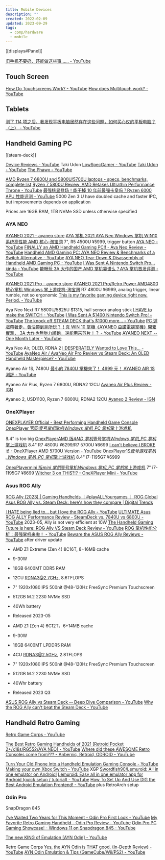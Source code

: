 ```yaml
---
title: Mobile Devices
description: ""
created: 2022-02-09
updated: 2023-09-29
tags:
  - comp/hardware
  - mobile
---
```


[[displays#Panel]]

[旧手机不要扔，还能做这些事…… - YouTube](https://www.youtube.com/watch?v=EROFDL9sKyo)

## Touch Screen

[How Do Touchscreens Work? - YouTube](https://www.youtube.com/watch?v=cFvh7qM6LdA)
[How does Multitouch work? - YouTube](https://www.youtube.com/watch?v=4mPdNV_smWg)

## Tablets

[测了 114 项之后，我发现平板电脑居然存在这些问题，如何买心仪的平板电脑？（上） - YouTube](https://www.youtube.com/watch?v=HR2QSSzJrgE)

## Handheld Gaming PC

[[steam-deck]]

[Device Reviews - YouTube](https://www.youtube.com/playlist?list=PL9lafQPiMYh78DBIv64t_EgpW9vqY1k2s) Taki Udon
[LowSpecGamer - YouTube](https://www.youtube.com/c/LowSpecGamer)
[Taki Udon - YouTube](https://www.youtube.com/channel/UCKF5151a6yAooOILrYTvfJg)
[The Phawx - YouTube](https://www.youtube.com/c/ThePhawx)

[AMD Ryzen 7 6800U and 5800U/5700U laptops - specs, benchmarks, complete list](https://www.ultrabookreview.com/36030-amd-ryzen-7-u-laptops/)
[Ryzen 7 5800U Review, AMD Retakes Ultrathin Performance Throne - YouTube](https://www.youtube.com/watch?v=edpdmbmYOj0)
[最强核显登场！能干掉 10 年前最强卡皇吗？Ryzen 6000 APU 性能评测 - YouTube](https://www.youtube.com/watch?v=4Kw5jo4hbn8)
5000 Zen 3 U have doubled cache and faster IPC, but improvements depends on application

Prices are 16GB RAM, 1TB NVMe SSD unless otherwise specified

### AYA NEO

[AYANEO 2021 – ayaneo store](https://store.ayaneo.com/products/ayaneo-2021)
[AYA 掌机 2021 AYA Neo Windows 掌机 WIN10 系统高性能 AMD 核心-淘宝网](https://item.taobao.com/item.htm?id=640487645858) 7", R5 4500U ¥5999, trigger button
[AYA NEO - YouTube](https://www.youtube.com/playlist?list=PL9lafQPiMYh7YO5aIRJQVAMtIJ_R3PLjJ)
[FINALLY an AMD Handheld Gaming PC!! - Aya Neo Review - YouTube](https://www.youtube.com/watch?v=wINKqvWou5w)
[Handheld AMD Gaming PC: AYA NEO Review & Benchmarks of a Switch Alternative - YouTube](https://www.youtube.com/watch?v=y1Mfo43UnuY)
[AYA NEO Tear-Down & Disassembly of Handheld AMD Gaming PC - YouTube](https://www.youtube.com/watch?v=f7vhZw4QiYY)
[I Was Sent A Nintendo Switch Pro... kinda - YouTube](https://www.youtube.com/watch?v=LMDEn1DT5Yo)
[能畅玩 3A 大作的国产 AMD 掌机靠谱么？AYA 掌机首发评测 - YouTube](https://www.youtube.com/watch?v=BzZU0FelTUM)

[AYANEO 2021 Pro – ayaneo store](https://store.ayaneo.com/products/ayaneo-2021-pro)
[AYANEO 2021 Pro/Retro Power AMD4800 核心掌机 Windows 掌上游戏机-淘宝网](https://item.taobao.com/item.htm?id=661477291204) R7 4800U ¥6999, analog trigger, linear rumble, not so ergonomic
[This is my favorite gaming device right now. Period. - YouTube](https://www.youtube.com/watch?v=ImN-p_S9fMU)

Aya Neo Next R7 5800U/5825U $1315, hall sensor analog stick
[I HAVE to make the SWITCH - YouTube](https://www.youtube.com/watch?v=TQV5ZywkAx8)
[I Was Sent A $1400 Nintendo Switch Pro! - YouTube](https://www.youtube.com/watch?v=mfdQjrjxYos)
[The knock off STEAM DECK that's $1000 more... - YouTube](https://www.youtube.com/watch?v=kUl3ubGe4UE)
[PC 遊戲帶著走，黃油帶到廁所玩？！真 WIN 10 掌機《AYANEO 亞諾電競掌機》開箱實測， 3A 大作也無壓力順跑，還能用來剪片！？ - YouTube](https://www.youtube.com/watch?v=gmQpSOr6K78)
[AYANEO NEXT -- One Month Later - YouTube](https://www.youtube.com/watch?v=IzS6Jp7XBs4)

Aya Neo Air, OLED, RDNA 2
[I DESPERATELY Wanted to Love This... - YouTube](https://www.youtube.com/watch?v=XbA6S0kdu2o)
[AyaNeo Air / AyaNeo Air Pro Review vs Steam Deck: An OLED Handheld Masterpiece? - YouTube](https://www.youtube.com/watch?v=aei6_e5k4so)

Ayaneo Air 1S, 7480U
[最小的 7840U 掌機來了！ 4999 元！ AYANEO AIR 1S 測評 - YouTube](https://www.youtube.com/watch?v=jgLFF6s6nok)

Ayaneo Air Plus, Ryzen 7 6800U, RDNA2 12CU
[Ayaneo Air Plus Review - IGN](https://www.ign.com/articles/ayaneo-air-plus-review)

Ayaneo 2, USD1100, Ryzen 7 6800U, RDNA2 12CU
[Ayaneo 2 Review - IGN](https://www.ign.com/articles/ayaneo-2-review)

### OneXPlayer

[ONEXPLAYER Official - Best Performing Handheld Game Console](https://onexplayerstore.com/)
[OnexPlayer 官网*壹号掌机*掌机*Windows 掌机\_PC 掌机*掌上游戏机](http://www.onexplayer.com/)

8.4" is too big
[OnexPlayerAMD 版*AMD 掌机*壹号掌机*Windows 掌机\_PC 掌机*掌上游戏机](http://www.onexplayer.com/product/OnexPlayer_AMD/) 8.4" R7 4800U ¥6299/R7 5700U ¥6699
[I can't believe I BROKE it! - OneXPlayer AMD 5700U Version - YouTube](https://www.youtube.com/watch?v=ljdd26UH94E)
[OnexPlayer1S*壹号游戏掌机\_Windows 掌机\_PC 掌机*掌上游戏机](http://www.onexplayer.com/product/OnexPlayer_1S/) 8.4" i7-1195G7 ¥6999

[OnexPlayermini 版*mini 掌机*壹号掌机*Windows 掌机\_PC 掌机*掌上游戏机](http://www.onexplayer.com/product/OnexPlayermini/) 7" i7-1195G7 ¥6699
[Witcher 3 on THIS?!? - OneXPlayer Mini - YouTube](https://www.youtube.com/watch?v=P7br33n81LY)

### Asus ROG Ally

[ROG Ally (2023) | Gaming Handhelds ｜#playALLYourgames ｜ ROG Global](https://rog.asus.com/gaming-handhelds/rog-ally/rog-ally-2023/)
[Asus ROG Ally vs. Steam Deck: here's how they compare | Digital Trends](https://www.digitaltrends.com/computing/asus-rog-ally-vs-steam-deck/)

[I HATE being lied to… but I love the ROG Ally - YouTube](https://www.youtube.com/watch?v=qLVgr29NMA0)
[ULTIMATE Asus ROG ALLY Performance Review - SteamDeck vs. 7840U vs 6800U - YouTube](https://www.youtube.com/watch?v=BOMiEI7ojd8) 2023-05, Ally is not very efficient at 10W
[The Handheld Gaming Future is here: ROG Ally VS Steam Deck Review - YouTube](https://www.youtube.com/watch?v=fXz4wJAyKoI)
[ROG 掌机性能分析：最强掌机来啦！ - YouTube](https://www.youtube.com/watch?v=y3-4FgTmGIQ)
[Beware the ASUS ROG Ally Reviews - YouTube](https://www.youtube.com/watch?v=C6VuSPPkTeY) after driver update

- AMD Z1 Extreme (Zen 4) 8C16T, 8+16MB cache
- 9-30W
- 16GB 6400MT DDR5 RAM
- 12CU RDNA3@2.7GHz, 8.6TFLOPS
- 7" 1920x1080 IPS 500nit @48-120Hz FreeSync Premium Touchscreen
- 512GB M.2 2230 NVMe SSD
- 40Wh battery
- Released 2023-05

- AMD Z1 (Zen 4) 6C12T，6+14MB cache
- 9-30W
- 16GB 6400MT LPDDR5 RAM
- 4CU RDNA3@2.5GHz, 2.8TFLOPS
- 7" 1920x1080 IPS 500nit @48-120Hz FreeSync Premium Touchscreen
- 512GB M.2 2230 NVMe SSD
- 40Whr battery
- Released 2023 Q3

[ASUS ROG Ally vs Steam Deck -- Deep Dive Comparison - YouTube](https://www.youtube.com/watch?v=BKhQr_Tq_DI)
[Why the ROG Ally can't beat the Steam Deck - YouTube](https://www.youtube.com/watch?v=llOo10p1ijM)

## Handheld Retro Gaming

[Retro Game Corps - YouTube](https://www.youtube.com/c/RetroGameCorps)

[The Best Retro Gaming Handhelds of 2021 [Retroid Pocket 2+/x18s/RG552/AYA NEO] - YouTube](https://www.youtube.com/watch?v=cFcFlsFVg4k)
[Where did these AWESOME Retro Consoles come from??? - Anbernic, Retroid, ODROID - YouTube](https://www.youtube.com/watch?v=LXj5A9ZhPSE)

[Turn Your Old Phone Into a Handheld Emulation Gaming Console - YouTube](https://www.youtube.com/watch?v=aS_VYsR1T0o)
[Making your own Xbox Switch - YouTube](https://www.youtube.com/watch?v=hftzU-i39_4) XGP
[Swordfish90/Lemuroid: All in one emulator on Android!](https://github.com/Swordfish90/Lemuroid)
[Lemuroid: Easy all in one emulator app for Android (quick setup / tutorial) - YouTube](https://www.youtube.com/watch?v=iAzTq6D8maY)
[How To Set Up And Use DIG the Best Android Emulation Frontend! - YouTube](https://www.youtube.com/watch?v=fT0bRIOp9XU) plus RetroArch setup

### Odin Pro

SnapDragon 845

[I've Waited Two Years for This Moment - Odin Pro First Look - YouTube](https://www.youtube.com/watch?v=zDxi4wZkTLE)
[My Favorite Retro Gaming Handheld - Odin Pro Review - YouTube](https://www.youtube.com/watch?v=-NaQR9eVDB8)
[Odin Pro PC Gaming Showcase! - Windows 11 on Snapdragon 845 - YouTube](https://www.youtube.com/watch?v=6NADjIc9uNk)

[The new KING of Emulation [AYN Odin] - YouTube](https://www.youtube.com/watch?v=qOE76NBOTCw)

Retro Game Corps
[Yes, the AYN Odin is THAT good. (In-Depth Review) - YouTube](https://www.youtube.com/watch?v=TK9-5fdpicg)
[AYN Odin Emulation & Tips (GameCube/Wii/PS2) - YouTube](https://www.youtube.com/watch?v=PliCqMdmUbM)
